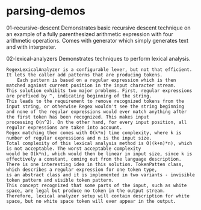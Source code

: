 # parsing-demos

01-recursive-descent
    Demonstrates basic recursive descent technique on an example of a fully parenthesized arithmetic expression with four arithmetic operations.
    Comes with generator which simply generates text and with interpreter.

02-lexical-analyzers
    Demonstrates techniques to perform lexical analysis.
    
    RegexLexicalAnalyzer is a configurable lexer, but not that efficient. It lets the caller add patterns that are producing tokens.
        Each pattern is based on a regular expression which is then matched against current position in the input character stream.
	This solution exhibits two major problems. First, regular expressions are prefixed by ^, indicating beginning of the string.
	This leads to the requirement to remove recognized tokens from the input string, or otherwise Regex wouldn't see the string beginning
	and none of the regular expressions would ever match anything after the first token has been recognized. This makes input
	processing O(n^2). On the other hand, for every input position, all regular expressions are taken into account.
	Regex matching then comes with O(k*n) time complexity, where k is number of regular expressions and n is the input size.
	Total complexity of this lexical analysis method is O((k+n)*n), which is not acceptable. The worst acceptable complexity 
	would be O(k*n), which would then be linear in input size, since k is effectively a constant, coming out from the language description.
	There is one interesting idea in this solution. TokenPatten class, which describes a regular expression for one token type,
	is an abstract class and it is implemented in two variants - invisible token pattern and visible token pattern.
	This concept recognized that some parts of the input, such as white space, are legal but produce no token in the output stream.
	Therefore, lexical analyzer setup will contain description for white space, but no white space token will ever appear in the output.